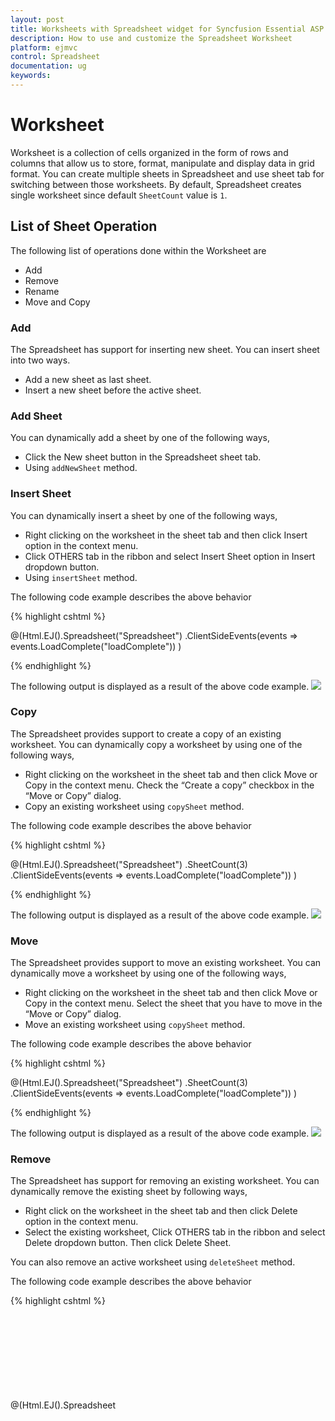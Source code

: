 ```yaml
---
layout: post
title: Worksheets with Spreadsheet widget for Syncfusion Essential ASP.NET MVC
description: How to use and customize the Spreadsheet Worksheet
platform: ejmvc
control: Spreadsheet
documentation: ug
keywords: 
--- 
```


# Worksheet
Worksheet is a collection of cells organized in the form of rows and columns that allow us to store, format, manipulate and display data in grid format. You can create multiple sheets in Spreadsheet and use sheet tab for switching between those worksheets. By default, Spreadsheet creates single worksheet since default `SheetCount` value is `1`.

## List of Sheet Operation 
The following list of operations done within the Worksheet are
 
* Add
* Remove
* Rename
* Move and Copy

### Add
The Spreadsheet has support for inserting new sheet. You can insert sheet into two ways.

* Add a new sheet as last sheet.
* Insert a new sheet before the active sheet.

### Add Sheet
You can dynamically add a sheet by one of the following ways,

* Click the New sheet button in the Spreadsheet sheet tab.
* Using `addNewSheet` method.

### Insert Sheet
You can dynamically insert a sheet by one of the following ways,

* Right clicking on the worksheet in the sheet tab and then click Insert option in the context menu.
* Click OTHERS tab in the ribbon and select Insert Sheet option in Insert dropdown button.
* Using `insertSheet` method.

The following code example describes the above behavior

{% highlight cshtml %}

@(Html.EJ().Spreadsheet<object>("Spreadsheet")
    .ClientSideEvents(events => events.LoadComplete("loadComplete"))
)

<script type="text/javascript">
    function loadComplete(args) {
        if (!this.isImport) {
            this.addNewSheet(); //To add as a last sheet.
            //this.insertSheet(); // To insert a sheet before the active sheet.		
        }
    }
</script>
    
{% endhighlight %}

The following output is displayed as a result of the above code example.
![](Worksheet_images/Worksheet_img1.png)

### Copy
The Spreadsheet provides support to create a copy of an existing worksheet. You can dynamically copy a worksheet by using one of the following ways,

* Right clicking on the worksheet in the sheet tab and then click Move or Copy in the context menu. Check the “Create a copy” checkbox in the “Move or Copy” dialog.
* Copy an existing worksheet using `copySheet` method.

The following code example describes the above behavior

{% highlight cshtml %}

@(Html.EJ().Spreadsheet<object>("Spreadsheet")
    .SheetCount(3)
    .ClientSideEvents(events => events.LoadComplete("loadComplete"))
)

<script type="text/javascript">
    function loadComplete(args) {
        if (!this.isImport) {
            this.copySheet(1, 3, true); //arg1- from index, arg2 -to index, arg3 - isCopySheet
        }
    }
</script>
    
{% endhighlight %}

The following output is displayed as a result of the above code example.
![](Worksheet_images/Worksheet_img2.png)

### Move
The Spreadsheet provides support to move an existing worksheet. You can dynamically move a worksheet by using one of the following ways,

* Right clicking on the worksheet in the sheet tab and then click Move or Copy in the context menu. Select the sheet that you have to move in the “Move or Copy” dialog.
* Move an existing worksheet using `copySheet` method.

The following code example describes the above behavior

{% highlight cshtml %}
   
@(Html.EJ().Spreadsheet<object>("Spreadsheet")
    .SheetCount(3)
    .ClientSideEvents(events => events.LoadComplete("loadComplete"))
)

<script type="text/javascript">
    function loadComplete(args) {
        if (!this.isImport) {
            this.copySheet(1, 3, false); //arg1- from index, arg2 -to index, arg3 - isCopySheet
        }
    }
</script>
    
{% endhighlight %}

The following output is displayed as a result of the above code example.
![](Worksheet_images/Worksheet_img3.png)

### Remove
The Spreadsheet has support for removing an existing worksheet. You can dynamically remove the existing sheet by following ways,

* Right click on the worksheet in the sheet tab and then click Delete option in the context menu.
* Select the existing worksheet, Click OTHERS tab in the ribbon and select Delete dropdown button. Then click Delete Sheet.

You can also remove an active worksheet using `deleteSheet` method.

The following code example describes the above behavior

{% highlight cshtml %}

@(Html.EJ().Spreadsheet<object>("Spreadsheet")
    .SheetCount(2)
    .ClientSideEvents(events => events.LoadComplete("loadComplete"))
)

<script type="text/javascript">
    function loadComplete(args) {
        if (!this.isImport) {
            this.deleteSheet();
        }
    }
</script>
    
{% endhighlight %}

The following output is displayed as a result of the above code example.
![](Worksheet_images/Worksheet_img4.png)

### Rename
The Spreadsheet has support for renaming an existing worksheet. You can dynamically rename worksheet by using one of the following ways,

* Right clicking on the worksheet in the sheet tab and then click Rename option in the context menu.
* Rename an active worksheet using `sheetRename` method.

The following code example describes the above behavior

{% highlight cshtml %}

@(Html.EJ().Spreadsheet<object>("Spreadsheet")
    .SheetCount(2)
    .ClientSideEvents(events => events.LoadComplete("loadComplete"))
)

<script type="text/javascript">
    function loadComplete(args) {
        if (!this.isImport) {
            this.sheetRename("RenameSheet")
        }
    }
</script>

{% endhighlight %}

The following output is displayed as a result of the above code example.
![](Worksheet_images/Worksheet_img5.png)

## Headers
Headers in the Spreadsheet are numbered rows and lettered columns in worksheets. It makes ease of view and reference to your data. You can dynamically show/ hide worksheet header by using one of the following ways,

* Select PAGE LAYOUT tab in the ribbon and uncheck Headings in the Show group.
* Show/Hide the worksheet headers using `ShowHeadings` property and `showHeadings` method.

The following code example describes the above behavior

{% highlight cshtml %}

@(Html.EJ().Spreadsheet<object>("Spreadsheet")
    .ClientSideEvents(events => events.LoadComplete("loadComplete"))
)

<script type="text/javascript">
    function loadComplete(args) {
        if (!this.isImport) {
            this.showHeadings(false);			
        }
    }
</script>
    
{% endhighlight %}

The following output is displayed as a result of the above code example.
![](Worksheet_images/Worksheet_img6.png)

## Show / Hide Sheets
You can dynamically show/ hide worksheet by using one of the following ways,

* Right clicking on the worksheet in the sheet tab and then click Hide or Unhide in the context menu
* Hide the sheet using ‘hideSheet’ method.
* Show the hidden sheet using `unhideSheet` method.

The following code example describes the above behavior

{% highlight cshtml %}

@(Html.EJ().Spreadsheet<object>("Spreadsheet")
    .SheetCount(3)
    .ClientSideEvents(events => events.LoadComplete("loadComplete"))
)

<script type="text/javascript">
    function loadComplete(args) {
        if (!this.isImport) {
            this.hideSheet(1);
            this.hideSheet(2);
            this.unhideSheet(1);
        }
    }
</script>

{% endhighlight %}

The following output is displayed as a result of the above code example.
![](Worksheet_images/Worksheet_img7.png)

## Show / Hide Gridlines
Gridlines act as a border like appearance of cells. They are used to distinguish cells on the worksheet. You can dynamically show/hide gridlines by using one of the following ways,

* Select PAGE LAYOUT tab in the ribbon and uncheck Gridlines in the Show group.
* Show/Hide gridlines in a worksheet using `ShowGridlines` property and `showGridlines` method.

The following code example describes the above behavior

{% highlight cshtml %}

@(Html.EJ().Spreadsheet<object>("Spreadsheet")
    .Sheets(sheet =>
    {
        sheet.ShowGridlines(false).Add();
    })
)

{% endhighlight %}

The following output is displayed as a result of the above code example.
![](Worksheet_images/Worksheet_img8.png)

